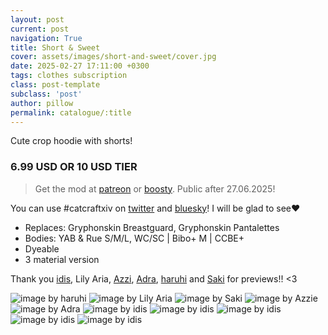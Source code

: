 ```yaml
---
layout: post
current: post
navigation: True
title: Short & Sweet
cover: assets/images/short-and-sweet/cover.jpg
date: 2025-02-27 17:11:00 +0300
tags: clothes subscription
class: post-template
subclass: 'post'
author: pillow
permalink: catalogue/:title
---
```


Cute crop hoodie with shorts!

### 6.99 USD OR 10 USD TIER

> Get the mod at [patreon] or [boosty]. Public after 27.06.2025!

You can use #catcraftxiv on [twitter] and [bluesky]! I will be glad to see❤️

- Replaces: Gryphonskin Breastguard, Gryphonskin Pantalettes
- Bodies: YAB & Rue S/M/L, WC/SC | Bibo+ M | CCBE+ 
- Dyeable
- 3 material version

Thank you [idis], Lily Aria, [Azzi], [Adra], [haruhi] and [Saki] for previews!! <3

<img src="/assets/images/short-and-sweet/2025-02-27_02-06-09-243_TRUEREALISM_-_Base.jpg" title="image by haruhi"/>
<img src="/assets/images/short-and-sweet/TRUEREALISM_-_DT.jpg" title="image by Lily Aria"/>
<img src="/assets/images/short-and-sweet/2025-02-27_20-01-00-080_Sakis_Night_Equalizer2.jpg" title="image by Saki"/>
<img src="/assets/images/short-and-sweet/ffxiv_dx11_2025-02-26_16-49-12EDITED.jpg" title="image by Azzie"/>
<img src="/assets/images/short-and-sweet/ffxiv_dx11_2025-02-26_14-49-11.jpg" title="image by Adra"/>
<img src="/assets/images/short-and-sweet/image (1).jpg" title="image by idis"/>
<img src="/assets/images/short-and-sweet/ffxiv_dx11_2025-02-26_15-08-25.jpg" title="image by idis"/>
<img src="/assets/images/short-and-sweet/image.jpg" title="image by idis"/>
<img src="/assets/images/short-and-sweet/ffxiv_dx11_2025-02-27_15-01-24.jpg" title="image by idis"/>
<img src="/assets/images/short-and-sweet/cover.jpg" title="image by idis"/>

[twitter]: https://x.com/hashtag/catcraftxiv?src=hashtag_click
[bluesky]: https://bsky.app/hashtag/catcraftxiv
[patreon]:  https://www.patreon.com/posts/short-sweet-123225079
[boosty]: https://boosty.to/miaumori/posts/beb69cad-7517-488d-a688-5d1e2f1f98b3
[idis]: https://x.com/idisxiv
[Azzi]: https://x.com/AzziXiko
[Adra]: https://x.com/yourfav_vierelf
[haruhi]: https://x.com/haruhixiv
[Saki]: https://x.com/PhotosmithSaki
